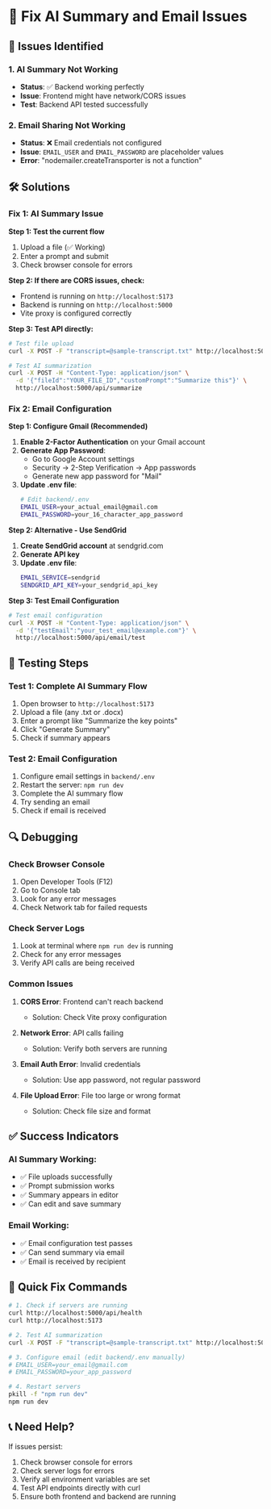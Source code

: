 # 🔧 Fix AI Summary and Email Issues

## 🚨 Issues Identified

### 1. **AI Summary Not Working**
- **Status**: ✅ Backend working perfectly
- **Issue**: Frontend might have network/CORS issues
- **Test**: Backend API tested successfully

### 2. **Email Sharing Not Working**
- **Status**: ❌ Email credentials not configured
- **Issue**: `EMAIL_USER` and `EMAIL_PASSWORD` are placeholder values
- **Error**: "nodemailer.createTransporter is not a function"

## 🛠️ Solutions

### Fix 1: AI Summary Issue

**Step 1: Test the current flow**
1. Upload a file (✅ Working)
2. Enter a prompt and submit
3. Check browser console for errors

**Step 2: If there are CORS issues, check:**
- Frontend is running on `http://localhost:5173`
- Backend is running on `http://localhost:5000`
- Vite proxy is configured correctly

**Step 3: Test API directly:**
```bash
# Test file upload
curl -X POST -F "transcript=@sample-transcript.txt" http://localhost:5000/api/upload

# Test AI summarization
curl -X POST -H "Content-Type: application/json" \
  -d '{"fileId":"YOUR_FILE_ID","customPrompt":"Summarize this"}' \
  http://localhost:5000/api/summarize
```

### Fix 2: Email Configuration

**Step 1: Configure Gmail (Recommended)**

1. **Enable 2-Factor Authentication** on your Gmail account
2. **Generate App Password**:
   - Go to Google Account settings
   - Security → 2-Step Verification → App passwords
   - Generate new app password for "Mail"
3. **Update .env file**:
   ```bash
   # Edit backend/.env
   EMAIL_USER=your_actual_email@gmail.com
   EMAIL_PASSWORD=your_16_character_app_password
   ```

**Step 2: Alternative - Use SendGrid**

1. **Create SendGrid account** at sendgrid.com
2. **Generate API key**
3. **Update .env file**:
   ```bash
   EMAIL_SERVICE=sendgrid
   SENDGRID_API_KEY=your_sendgrid_api_key
   ```

**Step 3: Test Email Configuration**

```bash
# Test email configuration
curl -X POST -H "Content-Type: application/json" \
  -d '{"testEmail":"your_test_email@example.com"}' \
  http://localhost:5000/api/email/test
```

## 🧪 Testing Steps

### Test 1: Complete AI Summary Flow
1. Open browser to `http://localhost:5173`
2. Upload a file (any .txt or .docx)
3. Enter a prompt like "Summarize the key points"
4. Click "Generate Summary"
5. Check if summary appears

### Test 2: Email Configuration
1. Configure email settings in `backend/.env`
2. Restart the server: `npm run dev`
3. Complete the AI summary flow
4. Try sending an email
5. Check if email is received

## 🔍 Debugging

### Check Browser Console
1. Open Developer Tools (F12)
2. Go to Console tab
3. Look for any error messages
4. Check Network tab for failed requests

### Check Server Logs
1. Look at terminal where `npm run dev` is running
2. Check for any error messages
3. Verify API calls are being received

### Common Issues

1. **CORS Error**: Frontend can't reach backend
   - Solution: Check Vite proxy configuration

2. **Network Error**: API calls failing
   - Solution: Verify both servers are running

3. **Email Auth Error**: Invalid credentials
   - Solution: Use app password, not regular password

4. **File Upload Error**: File too large or wrong format
   - Solution: Check file size and format

## ✅ Success Indicators

### AI Summary Working:
- ✅ File uploads successfully
- ✅ Prompt submission works
- ✅ Summary appears in editor
- ✅ Can edit and save summary

### Email Working:
- ✅ Email configuration test passes
- ✅ Can send summary via email
- ✅ Email is received by recipient

## 🚀 Quick Fix Commands

```bash
# 1. Check if servers are running
curl http://localhost:5000/api/health
curl http://localhost:5173

# 2. Test AI summarization
curl -X POST -F "transcript=@sample-transcript.txt" http://localhost:5000/api/upload

# 3. Configure email (edit backend/.env manually)
# EMAIL_USER=your_email@gmail.com
# EMAIL_PASSWORD=your_app_password

# 4. Restart servers
pkill -f "npm run dev"
npm run dev
```

## 📞 Need Help?

If issues persist:
1. Check browser console for errors
2. Check server logs for errors
3. Verify all environment variables are set
4. Test API endpoints directly with curl
5. Ensure both frontend and backend are running

